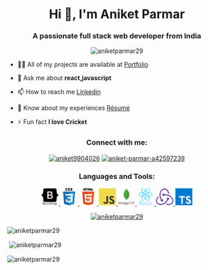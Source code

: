 
<h1 align="center">Hi 👋, I'm Aniket Parmar</h1>
<h3 align="center">A passionate full stack web developer from India</h3>

<p align="center"> <img src="https://komarev.com/ghpvc/?username=aniketparmar29&label=Profile%20views&color=0e75b6&style=flat" alt="aniketparmar29" /> </p>


- 👨‍💻 All of my projects are available at <a href="https://aniketparmar29.github.io/" target="_blank">Portfolio</a>

- 💬 Ask me about **react,javascript**

- 📫 How to reach me <a href="https://www.linkedin.com/in/aniket-parmar-a42597239/" target="_blank">Linkedin</a>

- 📄 Know about my experiences <a href="https://drive.google.com/file/d/1LbPArwTFWUcw_OZZNMw0JCojAp1GcFa7/view?usp=sharing](https://drive.google.com/file/d/1LbPArwTFWUcw_OZZNMw0JCojAp1GcFa7/view?usp=sharing" target="_blank">Résumé</a>

- ⚡ Fun fact **I love Cricket**

<h3 align="center">Connect with me:</h3>
<p align="center">
<a href="https://twitter.com/aniket9904026" target="blank"><img align="center" src="https://raw.githubusercontent.com/rahuldkjain/github-profile-readme-generator/master/src/images/icons/Social/twitter.svg" alt="aniket9904026" height="30" width="40" /></a>
<a href="https://linkedin.com/in/aniket-parmar-a42597239" target="blank"><img align="center" src="https://raw.githubusercontent.com/rahuldkjain/github-profile-readme-generator/master/src/images/icons/Social/linked-in-alt.svg" alt="aniket-parmar-a42597239" height="30" width="40" /></a>
</p>

<h3 align="center">Languages and Tools:</h3>
<p align="center"> <a href="https://getbootstrap.com" target="_blank" rel="noreferrer"> <img src="https://raw.githubusercontent.com/devicons/devicon/master/icons/bootstrap/bootstrap-plain-wordmark.svg" alt="bootstrap" width="40" height="40"/> </a> <a href="https://www.w3schools.com/css/" target="_blank" rel="noreferrer"> <img src="https://raw.githubusercontent.com/devicons/devicon/master/icons/css3/css3-original-wordmark.svg" alt="css3" width="40" height="40"/> </a> <a href="https://www.w3.org/html/" target="_blank" rel="noreferrer"> <img src="https://raw.githubusercontent.com/devicons/devicon/master/icons/html5/html5-original-wordmark.svg" alt="html5" width="40" height="40"/> </a> <a href="https://developer.mozilla.org/en-US/docs/Web/JavaScript" target="_blank" rel="noreferrer"> <img src="https://raw.githubusercontent.com/devicons/devicon/master/icons/javascript/javascript-original.svg" alt="javascript" width="40" height="40"/> </a> <a href="https://www.mongodb.com/" target="_blank" rel="noreferrer"> <img src="https://raw.githubusercontent.com/devicons/devicon/master/icons/mongodb/mongodb-original-wordmark.svg" alt="mongodb" width="40" height="40"/> </a> <a href="https://reactjs.org/" target="_blank" rel="noreferrer"> <img src="https://raw.githubusercontent.com/devicons/devicon/master/icons/react/react-original-wordmark.svg" alt="react" width="40" height="40"/> </a> <a href="https://redux.js.org" target="_blank" rel="noreferrer"> <img src="https://raw.githubusercontent.com/devicons/devicon/master/icons/redux/redux-original.svg" alt="redux" width="40" height="40"/> </a> <a href="https://www.typescriptlang.org/" target="_blank" rel="noreferrer"> <img src="https://raw.githubusercontent.com/devicons/devicon/master/icons/typescript/typescript-original.svg" alt="typescript" width="40" height="40"/> </a> </p>
<p align="center"> <a href="https://github.com/ryo-ma/github-profile-trophy"><img src="https://github-profile-trophy.vercel.app/?username=aniketparmar29" alt="aniketparmar29" /></a> </p>

<p><img align="center" src="https://github-readme-stats.vercel.app/api/top-langs?username=aniketparmar29&show_icons=true&locale=en&layout=compact" alt="aniketparmar29" /></p>

<p>&nbsp;<img align="center" src="https://github-readme-stats.vercel.app/api?username=aniketparmar29&show_icons=true&locale=en" alt="aniketparmar29" /></p>

<p><img align="center" src="https://github-readme-streak-stats.herokuapp.com/?user=aniketparmar29&" alt="aniketparmar29" /></p>